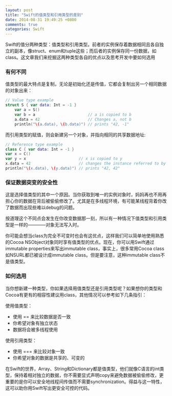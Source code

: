 ```yaml
---
layout: post
title: "Swift的值类型和引用类型的差别"
date: 2014-08-31 19:49:25 +0800
comments: true
categories: Swift
---
```

Swift的值分两种类型：值类型和引用类型。前者的实例保存着数据相同且各自独立的副本，像struct、enum和tuple这些；而后者的实例保存同一份数据，如class。这文章我们来挖掘这两种类型各自的优点以及思考开发中要如何选用

### 有何不同
值类型的最大特点是复制，无论是初始化还是传值，它都会复制出另一个相同数据的对象出来：

```swift
// Value type example
struct S { var data: Int = -1 }
	var a = S()
	var b = a						// a is copied to b
	a.data = 42						// Changes a, not b
	println("\(a.data), \(b.data)")	// prints "42, -1"
```
	
而引用类型的赋值，则会新建另一个对象，并指向相同的共享数据地址:
```swift
// Reference type example
class C { var data: Int = -1 }
var x = C()
var y = x						// x is copied to y
x.data = 42						// changes the instance referred to by x (and y)
println("\(x.data), \(y.data)")	// prints "42, 42"
```	

### 保证数据突变的安全性
这是选择值类型的其中一个原因。当你获取到唯一的实例对象时，妈妈再也不用再担心你的数据在背后被偷偷修改了。尤其是在多线程环境，有可能某线程背着你改了数据而出现些难以debug的问题。

按道理这个不同点会发生在你改变数据那一刻，所以有一种情况下值类型和引用类型是一样的————对象无法写入时。

你可能会想当class为完全不可变时也会有这优点，这样我们可以简单地使用熟悉的Cocoa NSObject对象同时享有值类型的优点。现在，你可以用Swift通过immutable properties来写出immutable class，事实上，很多常用Cocoa class如NSURL都已被设计成immutable class。但是要注意，这种immutable class不是值类型。

### 如何选用
当你想新建一种类型，你如果选择用值类型还是引用类型呢？如果想你的类型和Cocoa有更有的相容性建议用class，其他情况可以参考如下几条指引：

使用值类型：

*   使用 == 来比较数据是否一致
*   你希望对象有独立状态
*   数据将会被多线程使用

使用引用类型：

*   使用 === 来比较对象一致
*   你希望对象的数据是共享的、可变的


在Swift的世界，Array、String和Dictionary都是值类型，他们就像C语言的int类型，保持着相对独立的数据，你不需要显式声明copy来避免数据被偷偷修改，更重要的是你可以安全地线程间传值而不需要synchronization。得益与这一特性，这可以助你用Swift写出更安全可控的代码。